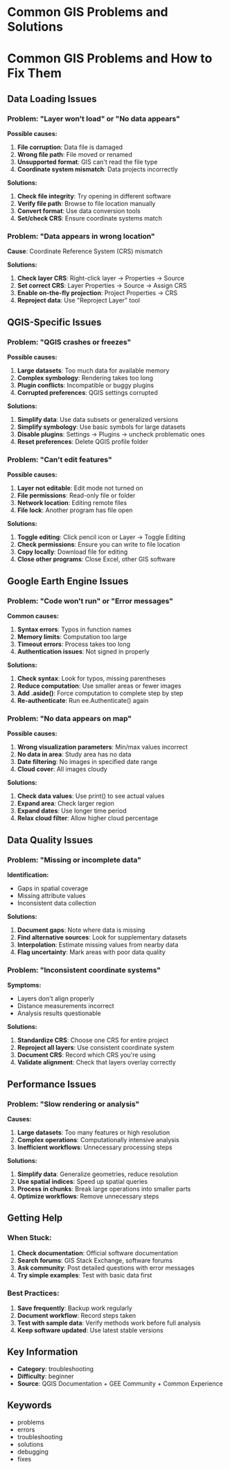 # Common GIS Problems and Solutions

# Common GIS Problems and How to Fix Them

## Data Loading Issues

### Problem: "Layer won't load" or "No data appears"
**Possible causes:**
1. **File corruption**: Data file is damaged
2. **Wrong file path**: File moved or renamed
3. **Unsupported format**: GIS can't read the file type
4. **Coordinate system mismatch**: Data projects incorrectly

**Solutions:**
1. **Check file integrity**: Try opening in different software
2. **Verify file path**: Browse to file location manually
3. **Convert format**: Use data conversion tools
4. **Set/check CRS**: Ensure coordinate systems match

### Problem: "Data appears in wrong location"
**Cause**: Coordinate Reference System (CRS) mismatch

**Solutions:**
1. **Check layer CRS**: Right-click layer → Properties → Source
2. **Set correct CRS**: Layer Properties → Source → Assign CRS
3. **Enable on-the-fly projection**: Project Properties → CRS
4. **Reproject data**: Use "Reproject Layer" tool

## QGIS-Specific Issues

### Problem: "QGIS crashes or freezes"
**Possible causes:**
1. **Large datasets**: Too much data for available memory
2. **Complex symbology**: Rendering takes too long
3. **Plugin conflicts**: Incompatible or buggy plugins
4. **Corrupted preferences**: QGIS settings corrupted

**Solutions:**
1. **Simplify data**: Use data subsets or generalized versions
2. **Simplify symbology**: Use basic symbols for large datasets
3. **Disable plugins**: Settings → Plugins → uncheck problematic ones
4. **Reset preferences**: Delete QGIS profile folder

### Problem: "Can't edit features"
**Possible causes:**
1. **Layer not editable**: Edit mode not turned on
2. **File permissions**: Read-only file or folder
3. **Network location**: Editing remote files
4. **File lock**: Another program has file open

**Solutions:**
1. **Toggle editing**: Click pencil icon or Layer → Toggle Editing
2. **Check permissions**: Ensure you can write to file location
3. **Copy locally**: Download file for editing
4. **Close other programs**: Close Excel, other GIS software

## Google Earth Engine Issues

### Problem: "Code won't run" or "Error messages"
**Common causes:**
1. **Syntax errors**: Typos in function names
2. **Memory limits**: Computation too large
3. **Timeout errors**: Process takes too long
4. **Authentication issues**: Not signed in properly

**Solutions:**
1. **Check syntax**: Look for typos, missing parentheses
2. **Reduce computation**: Use smaller areas or fewer images
3. **Add .aside()**: Force computation to complete step by step
4. **Re-authenticate**: Run ee.Authenticate() again

### Problem: "No data appears on map"
**Possible causes:**
1. **Wrong visualization parameters**: Min/max values incorrect
2. **No data in area**: Study area has no data
3. **Date filtering**: No images in specified date range
4. **Cloud cover**: All images cloudy

**Solutions:**
1. **Check data values**: Use print() to see actual values
2. **Expand area**: Check larger region
3. **Expand dates**: Use longer time period
4. **Relax cloud filter**: Allow higher cloud percentage

## Data Quality Issues

### Problem: "Missing or incomplete data"
**Identification:**
- Gaps in spatial coverage
- Missing attribute values
- Inconsistent data collection

**Solutions:**
1. **Document gaps**: Note where data is missing
2. **Find alternative sources**: Look for supplementary datasets
3. **Interpolation**: Estimate missing values from nearby data
4. **Flag uncertainty**: Mark areas with poor data quality

### Problem: "Inconsistent coordinate systems"
**Symptoms:**
- Layers don't align properly
- Distance measurements incorrect
- Analysis results questionable

**Solutions:**
1. **Standardize CRS**: Choose one CRS for entire project
2. **Reproject all layers**: Use consistent coordinate system
3. **Document CRS**: Record which CRS you're using
4. **Validate alignment**: Check that layers overlay correctly

## Performance Issues

### Problem: "Slow rendering or analysis"
**Causes:**
1. **Large datasets**: Too many features or high resolution
2. **Complex operations**: Computationally intensive analysis
3. **Inefficient workflows**: Unnecessary processing steps

**Solutions:**
1. **Simplify data**: Generalize geometries, reduce resolution
2. **Use spatial indices**: Speed up spatial queries
3. **Process in chunks**: Break large operations into smaller parts
4. **Optimize workflows**: Remove unnecessary steps

## Getting Help

### When Stuck:
1. **Check documentation**: Official software documentation
2. **Search forums**: GIS Stack Exchange, software forums
3. **Ask community**: Post detailed questions with error messages
4. **Try simple examples**: Test with basic data first

### Best Practices:
1. **Save frequently**: Backup work regularly
2. **Document workflow**: Record steps taken
3. **Test with sample data**: Verify methods work before full analysis
4. **Keep software updated**: Use latest stable versions

## Key Information
- **Category**: troubleshooting
- **Difficulty**: beginner
- **Source**: QGIS Documentation + GEE Community + Common Experience

## Keywords
- problems
- errors
- troubleshooting
- solutions
- debugging
- fixes
